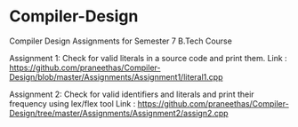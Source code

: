 Compiler-Design
===============

Compiler Design Assignments for Semester 7 B.Tech Course

Assignment 1: Check for valid literals in a source code and print them.
Link        : https://github.com/praneethas/Compiler-Design/blob/master/Assignments/Assignment1/literal1.cpp

Assignment 2: Check for valid identifiers and literals and print their frequency using lex/flex tool
Link        : https://github.com/praneethas/Compiler-Design/tree/master/Assignments/Assignment2/assign2.cpp
